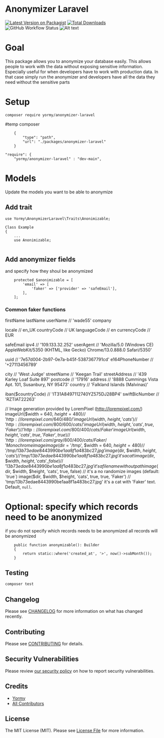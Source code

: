 # Anonymizer Laravel

[![Latest Version on Packagist](https://img.shields.io/packagist/v/yormy/anonymizer-laravel.svg?style=flat-square)](https://packagist.org/packages/yormy/anonymizer-laravel)
[![Total Downloads](https://img.shields.io/packagist/dt/yormy/anonymizer-laravel.svg?style=flat-square)](https://packagist.org/packages/yormy/anonymizer-laravel)
![GitHub Workflow Status](https://img.shields.io/github/workflow/status/facade/ignition/run-php-tests?label=Tests)
![Alt text](./coverage.svg)

# Goal
This package allows you to anonymize your database easily. This allows people to work with the data without exposing sensitive information.
Especially useful for when developers have to work with production data. In that case simply run the anonymizer and developers have all the data they need without the sensitive parts

# Setup
```
composer require yormy/anonymizer-laravel
```

#temp composer

        {
            "type": "path",
            "url": "./packages/anonymizer-laravel"
        }

    "require": {
        "yormy/anonymizer-laravel" : "dev-main",


# Models
Update the models you want to be able to anonymize

## Add trait
```
use Yormy\AnonymizerLaravel\Traits\Anonimizable;

Class Example 
{
    ...
    use Anonimizable;
    
```

## Add anonymizer fields
and specify how they shoul be anonymized
```
    protected $anonimizable = [
        'email' => [
            'faker' => ['provider' => 'safeEmail'],
        ],
    ];
```

### Common faker functions
firstName
lastName
userName                // 'wade55'
company

locale        // en_UK
countryCode   // UK
languageCode  // en
currencyCode  // EUR

safeEmail
ipv4                   // '109.133.32.252'
userAgent              // 'Mozilla/5.0 (Windows CE) AppleWebKit/5350 (KHTML, like Gecko) Chrome/13.0.888.0 Safari/5350'

uuid                   // '7e57d004-2b97-0e7a-b45f-5387367791cd'
e164PhoneNumber     // '+27113456789'

city                                // 'West Judge'
streetName                          // 'Keegan Trail'
streetAddress                       // '439 Karley Loaf Suite 897'
postcode                            // '17916'
address                             // '8888 Cummings Vista Apt. 101, Susanbury, NY 95473'
country                             // 'Falkland Islands (Malvinas)'

iban($countryCode)      // 'IT31A8497112740YZ575DJ28BP4'
swiftBicNumber          // 'RZTIAT22263'

// Image generation provided by LoremPixel (http://lorempixel.com/)
imageUrl($width = 640, $height = 480) // 'http://lorempixel.com/640/480/'
imageUrl($width, $height, 'cats')     // 'http://lorempixel.com/800/600/cats/'
imageUrl($width, $height, 'cats', true, 'Faker') // 'http://lorempixel.com/800/400/cats/Faker'
imageUrl($width, $height, 'cats', true, 'Faker', true) // 'http://lorempixel.com/gray/800/400/cats/Faker/' Monochrome image
image($dir = '/tmp', $width = 640, $height = 480) // '/tmp/13b73edae8443990be1aa8f1a483bc27.jpg'
image($dir, $width, $height, 'cats')  // 'tmp/13b73edae8443990be1aa8f1a483bc27.jpg' it's a cat!
image($dir, $width, $height, 'cats', false) // '13b73edae8443990be1aa8f1a483bc27.jpg' it's a filename without path
image($dir, $width, $height, 'cats', true, false) // it's a no randomize images (default: `true`)
image($dir, $width, $height, 'cats', true, true, 'Faker') // 'tmp/13b73edae8443990be1aa8f1a483bc27.jpg' it's a cat with 'Faker' text. Default, `null`.


# Optional: specify which records need to be anonymized
if you do not specify which records needs to be anonymized all records will be anonymized
```
    public function anonymizable(): Builder
    {
        return static::where('created_at', '>', now()->subMonth());
    }
```

## Testing

``` bash
composer test
```

## Changelog

Please see [CHANGELOG](CHANGELOG.md) for more information on what has changed recently.

## Contributing

Please see [CONTRIBUTING](.github/CONTRIBUTING.md) for details.

## Security Vulnerabilities

Please review [our security policy](../../security/policy) on how to report security vulnerabilities.

## Credits

- [Yormy](https://gitlab.com/yormy)
- [All Contributors](../../contributors)

## License

The MIT License (MIT). Please see [License File](LICENSE.md) for more information.
